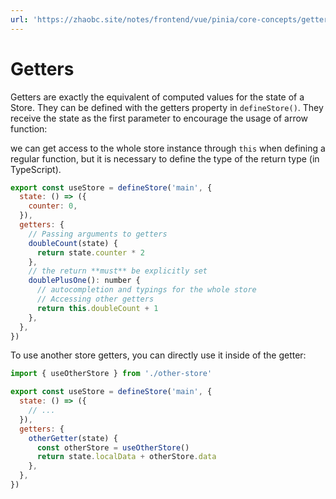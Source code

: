 ```yaml
---
url: 'https://zhaobc.site/notes/frontend/vue/pinia/core-concepts/getters.md'
---
```

# Getters

Getters are exactly the equivalent of computed values for the state of a Store.
They can be defined with the getters property in `defineStore()`.
They receive the state as the first parameter to encourage the usage of arrow function:

we can get access to the whole store instance through `this` when defining a regular function,
but it is necessary to define the type of the return type (in TypeScript).

```js
export const useStore = defineStore('main', {
  state: () => ({
    counter: 0,
  }),
  getters: {
    // Passing arguments to getters
    doubleCount(state) {
      return state.counter * 2
    },
    // the return **must** be explicitly set
    doublePlusOne(): number {
      // autocompletion and typings for the whole store
      // Accessing other getters
      return this.doubleCount + 1
    },
  },
})
```

To use another store getters, you can directly use it inside of the getter:

```js
import { useOtherStore } from './other-store'

export const useStore = defineStore('main', {
  state: () => ({
    // ...
  }),
  getters: {
    otherGetter(state) {
      const otherStore = useOtherStore()
      return state.localData + otherStore.data
    },
  },
})
```
